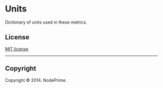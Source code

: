 Units
===

Dictionary of units used in these metrics.


## License

[MIT license](http://opensource.org/licenses/MIT). 


---
## Copyright

Copyright &copy; 2014. NodePrime.

